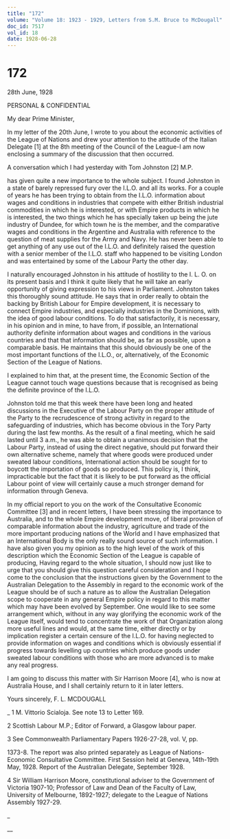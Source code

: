 ```yaml
---
title: "172"
volume: "Volume 18: 1923 - 1929, Letters from S.M. Bruce to McDougall"
doc_id: 7517
vol_id: 18
date: 1928-06-28
---
```


# 172

28th June, 1928

PERSONAL &amp; CONFIDENTIAL

My dear Prime Minister,

In my letter of the 20th June, I wrote to you about the economic activities of the League of Nations and drew your attention to the attitude of the Italian Delegate [1] at the 8th meeting of the Council of the League-I am now enclosing a summary of the discussion that then occurred.

A conversation which I had yesterday with Tom Johnston [2] M.P.

has given quite a new importance to the whole subject. I found Johnston in a state of barely repressed fury over the I.L.O. and all its works. For a couple of years he has been trying to obtain from the I.L.O. information about wages and conditions in industries that compete with either British industrial commodities in which he is interested, or with Empire products in which he is interested, the two things which he has specially taken up being the jute industry of Dundee, for which town he is the member, and the comparative wages and conditions in the Argentine and Australia with reference to the question of meat supplies for the Army and Navy. He has never been able to get anything of any use out of the I.L.O. and definitely raised the question with a senior member of the I.L.O. staff who happened to be visiting London and was entertained by some of the Labour Party the other day.

I naturally encouraged Johnston in his attitude of hostility to the I. L. O. on its present basis and I think it quite likely that he will take an early opportunity of giving expression to his views in Parliament. Johnston takes this thoroughly sound attitude. He says that in order really to obtain the backing by British Labour for Empire development, it is necessary to connect Empire industries, and especially industries in the Dominions, with the idea of good labour conditions. To do that satisfactorily, it is necessary, in his opinion and in mine, to have from, if possible, an International authority definite information about wages and conditions in the various countries and that that information should be, as far as possible, upon a comparable basis. He maintains that this should obviously be one of the most important functions of the I.L.O., or, alternatively, of the Economic Section of the League of Nations.

I explained to him that, at the present time, the Economic Section of the League cannot touch wage questions because that is recognised as being the definite province of the I.L.O.

Johnston told me that this week there have been long and heated discussions in the Executive of the Labour Party on the proper attitude of the Party to the recrudescence of strong activity in regard to the safeguarding of industries, which has become obvious in the Tory Party during the last few months. As the result of a final meeting, which he said lasted until 3 a.m., he was able to obtain a unanimous decision that the Labour Party, instead of using the direct negative, should put forward their own alternative scheme, namely that where goods were produced under sweated labour conditions, International action should be sought for to boycott the importation of goods so produced. This policy is, I think, impracticable but the fact that it is likely to be put forward as the official Labour point of view will certainly cause a much stronger demand for information through Geneva.

In my official report to you on the work of the Consultative Economic Committee [3] and in recent letters, I have been stressing the importance to Australia, and to the whole Empire development move, of liberal provision of comparable information about the industry, agriculture and trade of the more important producing nations of the World and I have emphasized that an International Body is the only really sound source of such information. I have also given you my opinion as to the high level of the work of this description which the Economic Section of the League is capable of producing, Having regard to the whole situation, I should now just like to urge that you should give this question careful consideration and I hope come to the conclusion that the instructions given by the Government to the Australian Delegation to the Assembly in regard to the economic work of the League should be of such a nature as to allow the Australian Delegation scope to cooperate in any general Empire policy in regard to this matter which may have been evolved by September. One would like to see some arrangement which, without in any way glorifying the economic work of the League itself, would tend to concentrate the work of that Organization along more useful lines and would, at the same time, either directly or by implication register a certain censure of the I.L.O. for having neglected to provide information on wages and conditions which is obviously essential if progress towards levelling up countries which produce goods under sweated labour conditions with those who are more advanced is to make any real progress.

I am going to discuss this matter with Sir Harrison Moore [4], who is now at Australia House, and I shall certainly return to it in later letters.

Yours sincerely, F. L. MCDOUGALL 

_ 1 M. Vittorio Scialoja. See note 13 to Letter 169.

2 Scottish Labour M.P.; Editor of Forward, a Glasgow labour paper.

3 See Commonwealth Parliamentary Papers 1926-27-28, vol. V, pp.

1373-8. The report was also printed separately as League of Nations-Economic Consultative Committee. First Session held at Geneva, 14th-19th May, 1928. Report of the Australian Delegate, September 1928.

4 Sir William Harrison Moore, constitutional adviser to the Government of Victoria 1907-10; Professor of Law and Dean of the Faculty of Law, University of Melbourne, 1892-1927; delegate to the League of Nations Assembly 1927-29.

_

__
